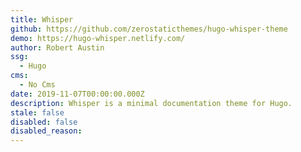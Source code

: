 ```yaml
---
title: Whisper
github: https://github.com/zerostaticthemes/hugo-whisper-theme
demo: https://hugo-whisper.netlify.com/
author: Robert Austin
ssg:
  - Hugo
cms:
  - No Cms
date: 2019-11-07T00:00:00.000Z
description: Whisper is a minimal documentation theme for Hugo.
stale: false
disabled: false
disabled_reason: 
---
```

